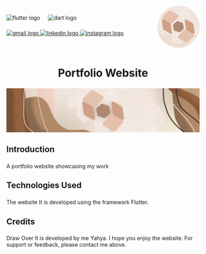 
<img align="right" height="110" src="assets/images/logo.png"/>

###

<div align="left">
  <img src="https://cdn.jsdelivr.net/gh/devicons/devicon/icons/flutter/flutter-original.svg" height="30" alt="flutter logo"  />
  <img width="12" />
  <img src="https://cdn.jsdelivr.net/gh/devicons/devicon/icons/dart/dart-original.svg" height="30" alt="dart logo"  />
</div>

###

<div align="left">
  <a href="mailto:yahya.amarneh73@gmail.com">
  <img src="https://img.shields.io/static/v1?message=Gmail&logo=gmail&label=&color=D14836&logoColor=white&labelColor=&style=for-the-badge" height="35" alt="gmail logo"  />
  </a>
  <a href="https://www.linkedin.com/in/yahya-amarneh-315528229/">
  <img src="https://img.shields.io/static/v1?message=LinkedIn&logo=linkedin&label=&color=0077B5&logoColor=white&labelColor=&style=for-the-badge" height="35" alt="linkedin logo"  />
  </a>
  <a href="https://www.instagram.com/yahyaamarneh_/">
  <img src="https://img.shields.io/static/v1?message=Instagram&logo=instagram&label=&color=E4405F&logoColor=white&labelColor=&style=for-the-badge" height="35" alt="instagram logo"  />
  </a>
</div>

###

<br clear="both">

<h1 align="center">Portfolio Website</h1>

###

<div align="center">
  <img  src="assets/images/Main Logo (Banner).png"/>
</div>

###

<h2 align="left">Introduction</h2>

###

<p align="left">A portfolio website showcasing my work</p>


<h2 align="left">Technologies Used</h2>

###

<p align="left">The website It is developed using the framework Flutter.</p>

###

<h2 align="left">Credits</h2>

###

<p align="left">Draw Over It is developed by me Yahya. I hope you enjoy the website. For support or feedback, please contact me above.</p>

###
